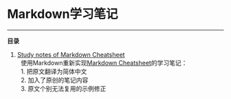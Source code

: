 # Markdown学习笔记
---
**目录**
1. [Study notes of Markdown Cheatsheet][1]  
   使用Markdown重新实现[Markdown Cheatsheet][2]的学习笔记：  
   1. 把原文翻译为简体中文  
   2. 加入了原创的笔记内容  
   3. 原文个别无法复用的示例修正  

[1]: ./Study_notes_of_Markdown_Cheatsheet.ipynb
[2]: https://github.com/adam-p/markdown-here/wiki/Markdown-Cheatsheet
